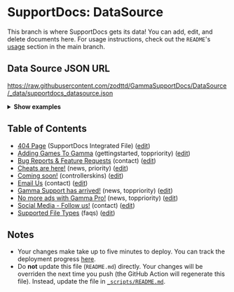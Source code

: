# SupportDocs: DataSource
This branch is where SupportDocs gets its data! You can add, edit, and delete documents here. For usage instructions, check out the `README`'s [usage](https://github.com/aheze/SupportDocs#using-the-github-repository) section in the main branch.

## Data Source JSON URL
<a href="https://raw.githubusercontent.com/zodttd/GammaSupportDocs/DataSource/_data/supportdocs_datasource.json">https://raw.githubusercontent.com/zodttd/GammaSupportDocs/DataSource/_data/supportdocs_datasource.json</a>

<details markdown="1">
<summary><strong>Show examples</strong></summary>

<hr>

### SwiftUI
```swift
struct SwiftUIExampleView_MinimalCode: View {
    let dataSource = URL(string: "https://raw.githubusercontent.com/zodttd/GammaSupportDocs/DataSource/_data/supportdocs_datasource.json")!
    @State var supportDocsPresented = false
    
    var body: some View {
        Button("Present SupportDocs from SwiftUI!") { supportDocsPresented = true }
        .sheet(isPresented: $supportDocsPresented, content: {
            SupportDocsView(dataSource: dataSource, isPresented: $supportDocsPresented)
        })
    }
}
```

### UIKit
```swift
class UIKitExampleController_MinimalCode: UIViewController {
    /**
    Connect this inside the storyboard.
    
    This is just for demo purposes, so it's not connected yet.
    */
    @IBAction func presentButtonPressed(_ sender: Any) {
        let dataSource = URL(string: "https://raw.githubusercontent.com/zodttd/GammaSupportDocs/DataSource/_data/supportdocs_datasource.json")!
    
        let supportDocsViewController = SupportDocsViewController(dataSource: dataSource)
        self.present(supportDocsViewController, animated: true, completion: nil)
    }
}
```

<hr>

</details>

## Table of Contents
- [404 Page](https://zodttd.github.io/GammaSupportDocs/404) (SupportDocs Integrated File) ([edit](https://github.com/zodttd/GammaSupportDocs/edit/DataSource/404.md))
- [Adding Games To Gamma](https://zodttd.github.io/GammaSupportDocs/GettingStarted/AddGames) (gettingstarted, toppriority) ([edit](https://github.com/zodttd/GammaSupportDocs/edit/DataSource/GettingStarted/AddGames.md))
- [Bug Reports & Feature Requests](https://zodttd.github.io/GammaSupportDocs/Contact/BugReport) (contact) ([edit](https://github.com/zodttd/GammaSupportDocs/edit/DataSource/Contact/BugReport.md))
- [Cheats are here!](https://zodttd.github.io/GammaSupportDocs/News/CheatCodes) (news, priority) ([edit](https://github.com/zodttd/GammaSupportDocs/edit/DataSource/News/CheatCodes.md))
- [Coming soon!](https://zodttd.github.io/GammaSupportDocs/ControllerSkins/ComingSoon) (controllerskins) ([edit](https://github.com/zodttd/GammaSupportDocs/edit/DataSource/ControllerSkins/ComingSoon.md))
- [Email Us](https://zodttd.github.io/GammaSupportDocs/Contact/Email) (contact) ([edit](https://github.com/zodttd/GammaSupportDocs/edit/DataSource/Contact/Email.md))
- [Gamma Support has arrived!](https://zodttd.github.io/GammaSupportDocs/News/GammaSupportArrived) (news, toppriority) ([edit](https://github.com/zodttd/GammaSupportDocs/edit/DataSource/News/GammaSupportArrived.md))
- [No more ads with Gamma Pro!](https://zodttd.github.io/GammaSupportDocs/News/GammaPro) (news, toppriority) ([edit](https://github.com/zodttd/GammaSupportDocs/edit/DataSource/News/GammaPro.md))
- [Social Media - Follow us!](https://zodttd.github.io/GammaSupportDocs/Contact/SocialMedia) (contact) ([edit](https://github.com/zodttd/GammaSupportDocs/edit/DataSource/Contact/SocialMedia.md))
- [Supported File Types](https://zodttd.github.io/GammaSupportDocs/FAQs/SupportedFileTypes) (faqs) ([edit](https://github.com/zodttd/GammaSupportDocs/edit/DataSource/FAQs/SupportedFileTypes.md))


## Notes
- Your changes make take up to five minutes to deploy. You can track the deployment progress [here](https://github.com/zodttd/GammaSupportDocs/deployments/activity_log?environment=github-pages).
- Do **not** update this file (`README.md`) directly. Your changes will be overriden the next time you push (the GitHub Action will regenerate this file). Instead, update the file in [`_scripts/README.md`](https://github.com/zodttd/GammaSupportDocs/edit/DataSource/_scripts/README.md). 